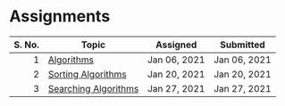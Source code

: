 # Assignments

| S. No. | Topic                               | Assigned     | Submitted    |
| -----: | ----------------------------------- | ------------ | ------------ |
|      1 | [Algorithms](01-06-2021/)           | Jan 06, 2021 | Jan 06, 2021 |
|      2 | [Sorting Algorithms](01-20-2021/)   | Jan 20, 2021 | Jan 20, 2021 |
|      3 | [Searching Algorithms](01-27-2021/) | Jan 27, 2021 | Jan 27, 2021 |

